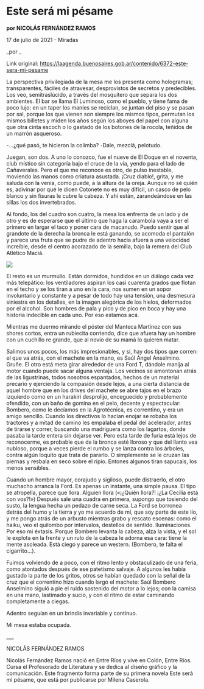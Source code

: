 # Este será mi pésame

**por NICOLÁS FERNÁNDEZ RAMOS**

17 de julio de 2021 - Miradas

_por _

Link original: https://laagenda.buenosaires.gob.ar/contenido/6372-este-sera-mi-pesame



La perspectiva privilegiada de la mesa me los presenta como hologramas; transparentes, fáciles de atravesar, desprovistos de secretos y predecibles. Los veo, semitraslúcido, a través del mosquitero que separa los dos ambientes. El bar se llama El Luminoso, como el pueblo, y tiene fama de poco lujo: en un taper los maníes se reciclan, se juntan del piso y se pasan por sal, porque los que vienen son siempre los mismos tipos, permutan los mismos billetes y miden los años según los aboyes del papel con alguna que otra cinta escoch o lo gastado de los botones de la rocola, teñidos de un marrón asqueroso.




-…¿qué pasó, te hicieron la colimba? -Dale, mezclá, pelotudo.




Juegan, son dos. A uno lo conozco, fue el nueve de El Doque en el noventa, club místico sin categoría bajo el cruce de la vía, yendo para el lado de Cañaverales. Pero el que me reconoce es otro, de pulso inestable, moviendo las manos como criatura asustada. ¡Cruz diablo!, grita, y me saluda con la venia, como puede, a la altura de la oreja. Aunque no sé quién es, adivinar por qué le dicen Cotonete no es muy difícil, un casco de pelo blanco y sin fisuras le cubre la cabeza. Y ahí están, zarandeándose en las sillas los dos invertebrados.




Al fondo, los del cuadro son cuatro, la mesa los enfrenta de un lado y de otro y es de esperarse que el último que haga la carambola vaya a ser el primero en largar el taco y poner cara de macanudo. Puedo sentir que al grandote de la derecha la bronca le está ganando, se acomoda el pantalón y parece una fruta que se pudre de adentro hacia afuera a una velocidad increíble, desde el centro acorazado de la semilla, bajo la remera del Club Atlético Maciá.




![](https://cdn.feater.me/files/images/57218/7206a89d-a812-40cf-95cc-115d0a5db473.png)




El resto es un murmullo. Están dormidos, hundidos en un diálogo cada vez más telepático: los ventiladores aspiran los casi cuarenta grados que flotan en el techo y se los tiran a uno en la cara, nos sumen en un sopor involuntario y constante y a pesar de todo hay una tensión, una desmesura siniestra en los detalles, en la imagen alegórica de los hielos, deformados por el alcohol. Son hombres de pala y pico y de pico en boca y hay una historia indecible en cada uno. Por eso estamos acá.




Mientras me duermo mirando el póster del Manteca Martínez con sus shores cortos, entra un rubiecita corriendo, dice que afuera hay un hombre con un cuchillo re grande, que al novio de su mamá lo quieren matar.




Salimos unos pocos, los más impresionables, y sí, hay dos tipos que corren: el que va atrás, con el machete en la mano, es Saúl Ángel Anselmino. Gruñe. El otro está meta girar alrededor de una Ford T, dándole manija al motor cuando puede sacar alguna ventaja. Los vecinos se amontonan atrás de las ligustrinas, todos nosotros espantados, hechos de un material precario y ejerciendo la compasión desde lejos, a una cierta distancia de aquel hombre que en los drives del machete se abre tajos en el brazo izquierdo como en un harakiri desprolijo, enceguecido y probablemente ofendido, con un baño de gomina en el pelo, decente y espectacular: Bombero, como le decíamos en la Agrotécnica, es correntino, y era un amigo sencillo. Cuando los directivos lo hacían enojar se robaba los tractores y a mitad de camino les empalaba el pedal del acelerador, antes de tirarse y correr, buscando una madriguera como los lagartos, donde pasaba la tarde entera sin dejarse ver. Pero esta tarde de furia está lejos de reconocerme, es probable que de la bronca esté lloroso y que del llanto vea nubloso, porque a veces pierde el rumbo y se lanza contra los árboles, contra algún loquito que trata de pararlo. O simplemente se le cruzan las piernas y resbala en seco sobre el ripio. Entones algunos tiran sapucais, los menos sensibles.




Cuando un hombre mayor, corajudo y sigiloso, puede distraerlo, el otro muchacho arranca la Ford. Es apenas un instante, una simple pausa. El tipo se atropella, parece que llora. Alguien llora («¡¿Quién llora?! ¡¿La Cecilia está con vos?!») Después sale una cuadra en primera, supongo que tosiendo del susto, la lengua hecha un pedazo de carne seca. La Ford se borronea detrás del humo y la tierra y yo me acuerdo de mí, que soy parte de este lío, y me pongo atrás de un arbusto mientras grabo y rescato escenas: como el haiku, veo el quilombo por intervalos, destellos de sentido. Iluminaciones. Por eso mi éxtasis. Porque Bombero levanta la cabeza, alza la vista, y el sol le explota en la frente y un rulo de la cabeza le adorna esa cara: tiene la mente asoleada. Está ciego y parece un western. (Bombero, te falta el cigarrito…).




Fuimos volviendo de a poco, con el ritmo lento y obstaculizado de una feria, como atontados después de ese patetismo salvaje. A algunos les había gustado la parte de los gritos, otros se habían quedado con la señal de la cruz que el correntino hizo cuando largó el machete: Saúl Bombero Anselmino siguió a pie el ruido sostenido del motor a lo lejos; con la camisa en una mano, lastimado y sucio, y con el ritmo de estar caminando completamente a ciegas.




Adentro seguían en un brindis invariable y continuo.




Mi mesa estaba ocupada.




\_\_\_




NICOLÁS FERNÁNDEZ RAMOS




Nicolás Fernández Ramos nació en Entre Ríos y vive en Colón, Entre Ríos. Cursa el Profesorado de Literatura y se dedica al diseño gráfico y la comunicación. Este fragmento forma parte de su primera novela Este será mi pésame, que está por publicarse por Milena Caserola.



